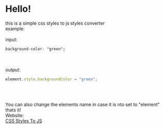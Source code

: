 # Hello!

this is a simple css styles to js styles converter<br />
example:<br /><br />
input:<br />
```css
background-color: "green";
```
<br /><br />
output:<br />

```js
element.style.backgroundColor = "green";
```
<br /><br />

You can also change the elements name in case it is nto set to "element"<br />
thats it!
<br />
Website:<br />
[CSS Styles To JS](https://css-styles-to-js.vercel.app/)
